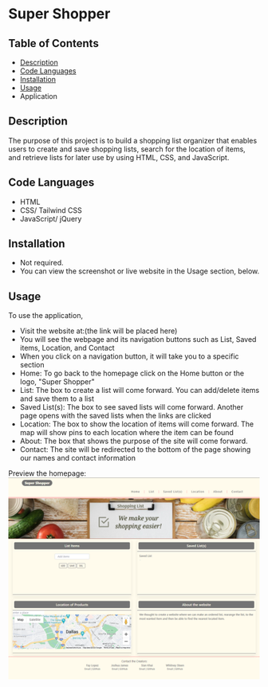 # Super Shopper


## Table of Contents

- [Description](#description)
- [Code Languages](#code-languages)
- [Installation](#installation)
- [Usage](#usage)
- <a herf = "https://jif945.github.io/Project_1/" target ="_blank"> Application </a>

## Description

The purpose of this project is to build a shopping list organizer that enables users to create and save shopping lists, search for the location of items, and retrieve lists for later use by using HTML, CSS, and JavaScript.


## Code Languages

- HTML
- CSS/ Tailwind CSS
- JavaScript/ jQuery


## Installation

- Not required.
- You can view the screenshot or live website in the Usage section, below.


## Usage

To use the application,
- Visit the website at:(the link will be placed here)
- You will see the webpage and its navigation buttons such as List, Saved items, Location, and Contact
- When you click on a navigation button, it will take you to a specific section
- Home: To go back to the homepage click on the Home button or the logo, "Super Shopper"
- List: The box to create a list will come forward. You can add/delete items and save them to a list
- Saved List(s): The box to see saved lists will come forward. Another page opens with the saved lists when the links are clicked
- Location: The box to show the location of items will come forward. The map will show pins to each location where the item can be found
- About: The box that shows the purpose of the site will come forward.
- Contact: The site will be redirected to the bottom of the page showing our names and contact information


Preview the homepage:
![Supper Shopper webpage Screenshot](super-shopper.png)